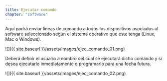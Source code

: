 ```yaml
---
title: Ejecutar comando
chapter: "software"
---
```


Aquí podrá enviar líneas de comando a todos los dispositivos asociados al software seleccionado según el sistema operativo que este tenga (Linux, Mac o Windows).

![]({{ site.baseurl }}/assets/images/ejec_comando_01.png)

Deberá definir el usuario a nombre del cual se ejecutará dicho comando y si desea ejecutarlo inmediatamente o programarlo para una fecha futura.

![]({{ site.baseurl }}/assets/images/ejec_comando_02.png)
